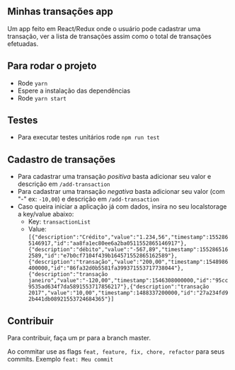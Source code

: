 ## Minhas transações app
Um app feito em React/Redux onde o usuário pode cadastrar uma transação, ver a lista de transações assim como o total de transações efetuadas.

## Para rodar o projeto
 - Rode `yarn`
 - Espere a instalação das dependências
 - Rode `yarn start`

## Testes
  - Para executar testes unitários rode `npm run test`

## Cadastro de transações
 - Para cadastrar uma transação *positiva* basta  adicionar seu valor e descrição em `/add-transaction`
 - Para cadastrar uma transação *negativa* basta  adicionar seu valor (com "-" ex: `-10,00`) e descrição em `/add-transaction`
 - Caso queira iniciar a aplicação já com dados, insira no seu localstorage a key/value abaixo:
    * Key: `transactionList`
    * Value: ```[{"description":"Crédito","value":"1.234,56","timestamp":1552865146917,"id":"aa8fa1ec80ee6a2ba0511552865146917"},{"description":"débito","value":"-567,89","timestamp":1552865162589,"id":"e7b0cf7104f439b164571552865162589"},{"description":"transação","value":"200,00","timestamp":1548986400000,"id":"86fa32d0b5581fa399371553717738044"},{"description":"transação janeiro","value":"-120,00","timestamp":1546308000000,"id":"95cc9535ad634f7da5891553717856217"},{"description":"transação 2017","value":"10,00","timestamp":1488337200000,"id":"27a234fd92b441db08921553724684365"}]```

## Contribuir
Para contribuir, faça um pr para a branch master. 

Ao commitar use as flags `feat, feature, fix, chore, refactor` para seus commits. Exemplo `feat: Meu commit`
